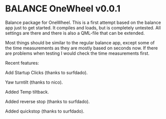 # BALANCE OneWheel v0.0.1

Balance package for OneWheel. 
This is a first attempt based on the balance app just to get started. It compiles and loads, but is completely untested. All settings are there and there is also a QML-file that can be extended.

Most things should be similar to the regular balance app, except some of the time measurements as they are mostly based on seconds now. If there are problems when testing I would check the time measurements first.



Recent features:

Add Startup Clicks (thanks to surfdado).

Yaw turntilt (thanks to nico).

Added Temp tiltback.

Added reverse stop (thanks to surfdado).

Added quickstop (thanks to surfdado).